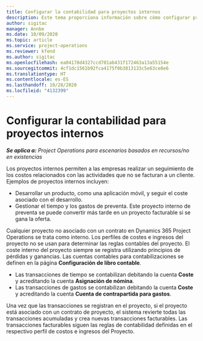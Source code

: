 ```yaml
---
title: Configurar la contabilidad para proyectos internos
description: Este tema proporciona información sobre cómo configurar prácticas de contabilidad para proyectos internos en Project Operations.
author: sigitac
manager: Annbe
ms.date: 10/09/2020
ms.topic: article
ms.service: project-operations
ms.reviewer: kfend
ms.author: sigitac
ms.openlocfilehash: ea04178d4327ccd701ab431f172463a13a55154e
ms.sourcegitcommit: 4cf1dc1561b92fca4175f0b3813133c5e63ce8e6
ms.translationtype: HT
ms.contentlocale: es-ES
ms.lasthandoff: 10/28/2020
ms.locfileid: "4132399"
---
```

# <a name="configure-accounting-for-internal-projects"></a>Configurar la contabilidad para proyectos internos

_**Se aplica a:** Project Operations para escenarios basados en recursos/no en existencias_

Los proyectos internos permiten a las empresas realizar un seguimiento de los costos relacionados con las actividades que no se facturan a un cliente. Ejemplos de proyectos internos incluyen:

- Desarrollar un producto, como una aplicación móvil, y seguir el coste asociado con el desarrollo.
- Gestionar el tiempo y los gastos de preventa. Este proyecto interno de preventa se puede convertir más tarde en un proyecto facturable si se gana la oferta.

Cualquier proyecto no asociado con un contrato en Dynamics 365 Project Operations se trata como interno. Los perfiles de costes e ingresos del proyecto no se usan para determinar las reglas contables del proyecto. El coste interno del proyecto siempre se registra utilizando principios de pérdidas y ganancias. Las cuentas contables para contabilizaciones se definen en la página **Configuración de libro contable**.

- Las transacciones de tiempo se contabilizan debitando la cuenta **Coste** y acreditando la cuenta **Asignación de nómina**.
- Las transacciones de gastos se contabilizan debitando la cuenta **Coste** y acreditando la cuenta **Cuenta de contrapartida para gastos**.

Una vez que las transacciones se registran en el proyecto, si el proyecto está asociado con un contrato de proyecto, el sistema revierte todas las transacciones acumuladas y crea nuevas transacciones facturables. Las transacciones facturables siguen las reglas de contabilidad definidas en el respectivo perfil de costos e ingresos del Proyecto.


